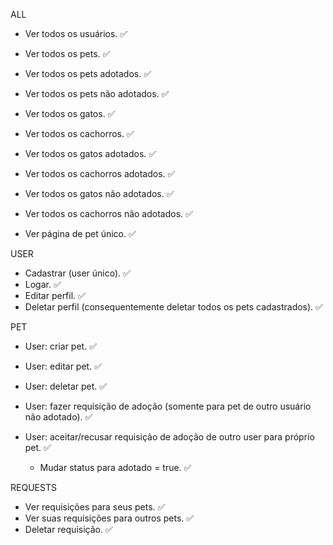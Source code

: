 ALL
- Ver todos os usuários. ✅

- Ver todos os pets. ✅
- Ver todos os pets adotados. ✅
- Ver todos os pets não adotados. ✅
- Ver todos os gatos. ✅
- Ver todos os cachorros. ✅
- Ver todos os gatos adotados. ✅
- Ver todos os cachorros adotados. ✅
- Ver todos os gatos não adotados. ✅
- Ver todos os cachorros não adotados. ✅

- Ver página de pet único. ✅

USER
- Cadastrar (user único). ✅
- Logar. ✅
- Editar perfil. ✅
- Deletar perfil (consequentemente deletar todos os pets cadastrados). ✅ 

PET
- User: criar pet. ✅
- User: editar pet. ✅
- User: deletar pet. ✅

- User: fazer requisição de adoção (somente para pet de outro usuário não adotado). ✅
- User: aceitar/recusar requisição de adoção de outro user para próprio pet. ✅
    - Mudar status para adotado = true. ✅

REQUESTS
- Ver requisições para seus pets. ✅
- Ver suas requisições para outros pets. ✅
- Deletar requisição. ✅
